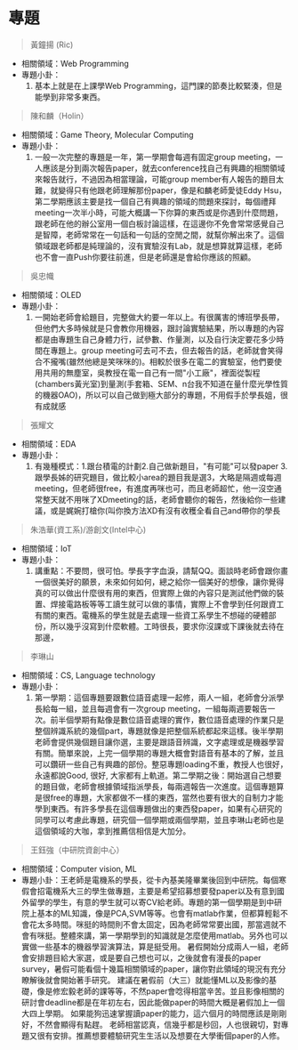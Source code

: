 # 專題

> 黃鐘揚 (Ric)

* 相關領域：Web Programming
* 專題小卦：
  1. 基本上就是在上課學Web Programming，這門課的節奏比較緊湊，但是能學到非常多東西。

> 陳和麟（Holin）

* 相關領域：Game Theory, Molecular Computing
* 專題小卦：
  1. 一般一次完整的專題是一年，第一學期會每週有固定group meeting，一人應該是分到兩次報告paper，就去conference找自己有興趣的相關領域來報告就行，不過因為相當理論，可能group member有人報告的題目太難，就變得只有他跟老師理解那份paper，像是和麟老師愛徒Eddy Hsu，第二學期應該主要是找一個自己有興趣的領域的問題來探討，每個禮拜meeting一次半小時，可能大概講一下你算的東西或是你遇到什麼問題，跟老師在他的辦公室用一個白板討論這樣，在這邊你不免會常常感覺自己是智障，老師常常在一句話和一句話的空閒之間，就幫你解出來了。這個領域跟老師都是純理論的，沒有實驗沒有Lab，就是想算就算這樣，老師也不會一直Push你要往前進，但是老師還是會給你應該的照顧。

> 吳忠幟

* 相關領域：OLED
* 專題小卦：
  1. 一開始老師會給題目，完整做大約要一年以上。有很厲害的博班學長帶，但他們大多時候就是只會教你用機器，跟討論實驗結果，所以專題的內容都是由專題生自己身體力行，試參數、作量測，以及自行決定要花多少時間在專題上。group meeting可去可不去，但去報告的話，老師就會笑得合不攏嘴(雖然他總是笑咪咪的)。相較於很多在電二的實驗室，他們要使用共用的無塵室，吳教授在電一自己有一間"小工廠"，裡面從製程(chambers黃光室)到量測(手套箱、SEM、n台我不知道在量什麼光學性質的機器OAO)，所以可以自己做到極大部分的專題，不用假手於學長姐，很有成就感

> 張耀文


* 相關領域：EDA
* 專題小卦：
  1. 有幾種模式：1.跟台積電的計劃2.自己做新題目，"有可能"可以發paper 3.跟學長姊的研究題目，做比較小area的題目我是選3，大略是隔週或每週meeting，但老師很free，有進度再咪也可，而且老師超忙，他一沒空通常整天就不用咪了XDmeeting的話，老師會聽你的報告，然後給你一些建議，或是娓婉打槍你(叫你換方法XD有沒有收穫全看自己and帶你的學長

> 朱浩華(資工系)/游創文(Intel中心)

* 相關領域：IoT
* 專題小卦：
  1. 講重點：不要問，很可怕。學長字字血淚，請幫QQ。面談時老師會跟你畫一個很美好的願景，未來如何如何，總之給你一個美好的想像，讓你覺得真的可以做出什麼很有用的東西，但實際上做的內容只是測試他們做的裝置、焊接電路板等等工讀生就可以做的事情，實際上不會學到任何跟資工有關的東西。電機系的學生就是去處理一些資工系學生不想碰的硬體部份，所以幾乎沒寫到什麼軟體。工時很長，要求你沒課或下課後就去待在那邊，

> 李琳山

* 相關領域：CS, Language technology
* 專題小卦：
  1. 第一學期：這個專題要跟數位語音處理一起修，兩人一組，老師會分派學長給每一組，並且每週會有一次group meeting，一組每兩週要報告一次。前半個學期有點像是數位語音處理的實作，數位語音處理的作業只是整個辨識系統的幾個part，專題就像是把整個系統都起來這樣。後半學期老師會提供幾個題目讓你選，主要是跟語音辨識，文字處理或是機器學習有關。簡單來說，上完一個學期的專題大概會對語音有基本的了解，並且可以鑽研一些自己有興趣的部份。整惡專題loading不重，教授人也很好，永遠都說Good, 很好, 大家都有上軌道。第二學期之後：開始選自己想要的題目做，老師會根據領域指派學長，每兩週報告一次進度。這個專題算是很free的專題，大家都做不一樣的東西，當然也要有很大的自制力才能學到東西。有許多學長在這個專題做出的東西發paper，如果有心研究的同學可以考慮此專題，研究個一個學期或兩個學期，並且李琳山老師也是這個領域的大咖，拿到推薦信相信是大加分。

> 王鈺強（中研院資創中心）

* 相關領域：Computer vision, ML
* 專題小卦：王老師是電機系的學長，從卡內基美隆畢業後回到中研院。每個寒假會招電機系大三的學生做專題，主要是希望招募想要發paper以及有意到國外留學的學生，有意的學生就可以寄CV給老師。專題的第一個學期是到中研院上基本的ML知識，像是PCA,SVM等等。也會有matlab作業，但都算輕鬆不會花太多時間。咪挺的時間則不會太固定，因為老師常常要出國，那當週就不會有咪挺。整體來講，第一學期學到的知識就是怎麼使用matlab。另外也可以實做一些基本的機器學習演算法，算是挺受用。
  暑假開始分成兩人一組，老師會安排題目給大家選，或是要自己想也可以，之後就會有漫長的paper survey，暑假可能看個十幾篇相關領域的paper，讓你對此領域的現況有充分瞭解後就會開始著手研究。
  建議在暑假前（大三）就能懂ML以及影像的基礎，像是修宏毅老師的課等等，不然paper會唸得相當辛苦。並且影像相關的研討會deadline都是在年初左右，因此能做paper的時間大概是暑假加上一個大四上學期。
  如果能狗迅速掌握讀paper的能力，這六個月的時間應該是剛剛好，不然會顯得有點趕。
  老師相當認真，信幾乎都是秒回，人也很親切，對專題又很有安排。推薦想要體驗研究生生活以及想要在大學衝個paper的人修。
